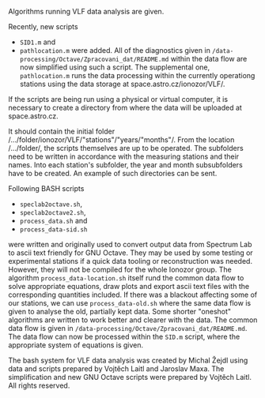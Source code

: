 

Algorithms running VLF data analysis are given.

Recently, new scripts 
* `SID1.m` and 
* `pathlocation.m` 
were added. All of the diagnostics given in `/data-processing/Octave/Zpracovani_dat/README.md` within the data flow are now simplified using such a script. The supplemental one, `pathlocation.m`  runs the data processing within the currently operationg stations using the data storage at space.astro.cz/ionozor/VLF/.

If the scripts are being run using a physical or virtual computer, it is necessary to create a directory from where the data will be uploaded at space.astro.cz.

It should contain the initial folder /.../folder/ionozor/VLF/"stations"/"years/"months"/. From the location /.../folder/, the scripts themselves are up to be operated. The subfolders need to be written in accordance with the measuring stations and their names. Into each station's subfolder, the year and month subsubfolders have to be created. An example of such directories can be sent.

Following BASH scripts 
* `speclab2octave.sh`, 
* `speclab2octave2.sh`, 
* `process_data.sh` and 
* `process_data-sid.sh`

were written and originally used to convert output data from Spectrum Lab to ascii text friendly for GNU Octave. They may be used by some testing or experimental stations if a quick data tooling or reconstruction was needed. However, they will not be compiled for the whole Ionozor group.
The algorithm `process_data-location.sh` itself rund the common data flow to solve appropriate equations, draw plots and export ascii text files with the corresponding quantities included.
If there was a blackout affecting some of our stations, we can use `process_data-old.sh` where the same data flow is given to analyse the old, partially kept data.
Some shorter "oneshot" algorithms are written to work better and clearer with the data.
The common data flow is given in `/data-processing/Octave/Zpracovani_dat/README.md`.
The data flow can now be processed within the `SID.m` script, where the appropriate system of equations is given.

The bash system for VLF data analysis was created by Michal Žejdl using data and scripts prepared by Vojtěch Laitl and Jaroslav Maxa. The simplification and new GNU Octave scripts were prepared by Vojtěch Laitl.
All rights reserved.


